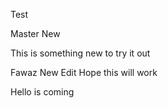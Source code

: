 Test

Master New

This is something new to try it out

Fawaz New Edit Hope this will work

Hello is coming
